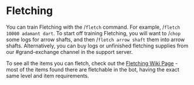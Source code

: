 # Fletching

You can train Fletching with the /`fletch` command. For example, /`fletch 10000 adamant dart`. To start off training Fletching, you will want to /`chop` some logs for arrow shafts, and then /`fletch arrow shaft` them into arrow shafts. Alternatively, you can buy logs or unfinished fletching supplies from our #grand-exchange channel in the support server.

To see all the items you can fletch, check out the [Fletching Wiki Page](https://oldschool.runescape.wiki/w/Fletching) - most of the items found there are fletchable in the bot, having the exact same level and item requirements.
